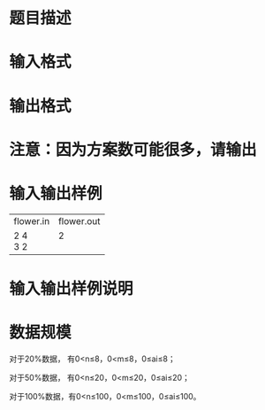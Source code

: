 

# 题目描述



# 输入格式



# 输出格式



# 注意：因为方案数可能很多，请输出



# 输入输出样例


<table width="100%">
<tbody>
<tr>
<td style="font-size:16px;">
flower.in
</td>
<td style="font-size:16px;">
flower.out<br/>
</td>
</tr>
<tr>
<td style="font-size:16px;vertical-align:top;">
2 4<br/>
3 2<br/>
</td>
<td style="font-size:16px;vertical-align:top;">
2
</td>
</tr>
</tbody>
</table>

# 输入输出样例说明



# 数据规模


<p>
对于20%数据， 有0&lt;n≤8，0&lt;m≤8，0≤ai≤8；
</p>
<p>
对于50%数据， 有0&lt;n≤20，0&lt;m≤20，0≤ai≤20；
</p>
<p>
对于100%数据，有0&lt;n≤100，0&lt;m≤100，0≤ai≤100。
</p>
